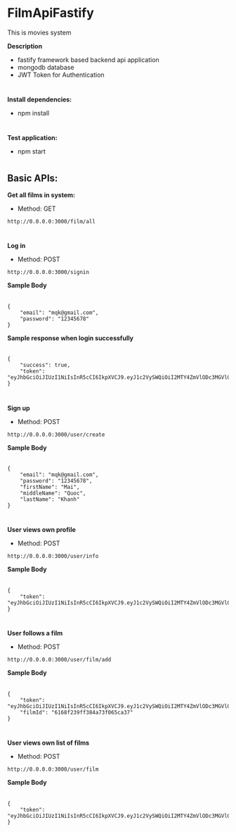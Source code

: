 # FilmApiFastify

This is movies system

**Description**

- fastify framework based backend api application
- mongodb database
- JWT Token for Authentication

#

**Install dependencies:**

- npm install

#

**Test application:**

- npm start

#

## Basic APIs:

**Get all films in system:**

- Method: GET

```
http://0.0.0.0:3000/film/all
```

#

**Log in**

- Method: POST

```
http://0.0.0.0:3000/signin
```

**Sample Body**

######

```
{
    "email": "mqk@gmail.com",
    "password": "12345678"
}
```

**Sample response when login successfully**

######

```
{
    "success": true,
    "token": "eyJhbGciOiJIUzI1NiIsInR5cCI6IkpXVCJ9.eyJ1c2VySWQiOiI2MTY4ZmVlODc3MGVlODM5OGNhNmUxODQiLCJpYXQiOjE2MzQyNzI2NTgsImV4cCI6MTYzNDM1OTA1OH0.IDOz5RbNI7TgcyHVnfStUOkOUMRFVm36ikpEUDMxb4k"
}
```

#

**Sign up**

- Method: POST

```
http://0.0.0.0:3000/user/create
```

**Sample Body**

######

```
{
    "email": "mqk@gmail.com",
    "password": "12345678",
    "firstName": "Mai",
    "middleName": "Quoc",
    "lastName": "Khanh"
}
```

#

**User views own profile**

- Method: POST

```
http://0.0.0.0:3000/user/info
```

**Sample Body**

######

```
{
    "token": "eyJhbGciOiJIUzI1NiIsInR5cCI6IkpXVCJ9.eyJ1c2VySWQiOiI2MTY4ZmVlODc3MGVlODM5OGNhNmUxODQiLCJpYXQiOjE2MzQyNzI2NTgsImV4cCI6MTYzNDM1OTA1OH0.IDOz5RbNI7TgcyHVnfStUOkOUMRFVm36ikpEUDMxb4k"
}
```

#

**User follows a film**

- Method: POST

```
http://0.0.0.0:3000/user/film/add
```

**Sample Body**

######

```
{
    "token": "eyJhbGciOiJIUzI1NiIsInR5cCI6IkpXVCJ9.eyJ1c2VySWQiOiI2MTY4ZmVlODc3MGVlODM5OGNhNmUxODQiLCJpYXQiOjE2MzQyNzI2NTgsImV4cCI6MTYzNDM1OTA1OH0.IDOz5RbNI7TgcyHVnfStUOkOUMRFVm36ikpEUDMxb4k",
    "filmId": "6168f239ff384a73f065ca37"
}
```

#

**User views own list of films**

- Method: POST

```
http://0.0.0.0:3000/user/film
```

**Sample Body**

######

```
{
    "token": "eyJhbGciOiJIUzI1NiIsInR5cCI6IkpXVCJ9.eyJ1c2VySWQiOiI2MTY4ZmVlODc3MGVlODM5OGNhNmUxODQiLCJpYXQiOjE2MzQyNzI2NTgsImV4cCI6MTYzNDM1OTA1OH0.IDOz5RbNI7TgcyHVnfStUOkOUMRFVm36ikpEUDMxb4k"
}
```
